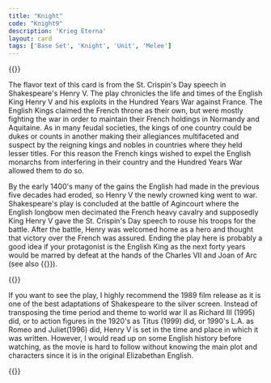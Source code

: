 ```yaml
---
title: "Knight"
code: "Knight9"
description: 'Krieg Eterna'
layout: card
tags: ['Base Set', 'Knight', 'Unit', 'Melee']
---
```

{{<card-detail-page code="Knight9" artwork="Portrait of a Man in Armor by Titan (1567)" attr="William Shakespeare" book="Henry V" >}}
<p>
The flavor text of this card is from the St. Crispin's Day speech in Shakespeare's Henry V. The play chronicles the life and times of the English King Henry V and his exploits in the Hundred Years War against France. The English Kings claimed the French throne as their own, but were mostly fighting the war in order to maintain their French holdings in Normandy and Aquitaine. As in many feudal societies, the kings of one country could be dukes or counts in another making their allegiances multifaceted and suspect by the reigning kings and nobles in countries where they held lesser titles. For this reason the French kings wished to expel the English monarchs from interfering in their country and the Hundred Years War allowed them to do so. 
</p>
<p>
By the early 1400's many of the gains the English had made in the previous five decades had eroded, so  Henry V the newly crowned king went to war. Shakespeare's play is concluded at the battle of Agincourt where the English longbow men decimated the French heavy cavalry and supposedly King Henry V gave the St. Crispin's Day speech to rouse his troops for the battle. After the battle, Henry was welcomed home as a hero and thought that victory over the French was assured. Ending the play here is probably a good idea if your protagonist is the English King as the next forty years would be marred by defeat at the hands of the Charles VII and Joan of Arc (see also {{<cardlink name="Pyre" code="pyre">}}).
</p>

{{<card-detail-image file="crispin.jpg" caption="Henry V (1989)">}}
<p>
If you want to see the play, I highly recommend the 1989 film release as it is one of the best adaptations of Shakespeare to the silver screen. Instead of transposing the time period and theme to world war II as Richard III (1995) did, or to action figures in the 1920's as Titus (1999) did, or 1990's L.A. as Romeo and Juliet(1996) did, Henry V is set in the time and place in which it was written. However, I would read up on some English history before watching, as the movie is hard to follow without knowing the main plot and characters since it is in the original Elizabethan English.
</p>
{{</card-detail-page>}}